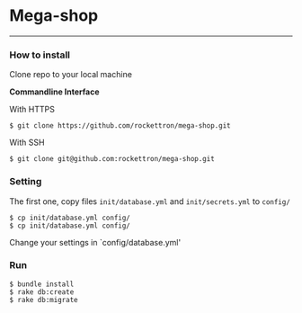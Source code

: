 # Mega-shop
-------------------

### How to install

Clone repo to your local machine


**Commandline Interface**

With HTTPS

```
$ git clone https://github.com/rockettron/mega-shop.git

```

With SSH

```
$ git clone git@github.com:rockettron/mega-shop.git
```

### Setting

The first one, copy files `init/database.yml` and `init/secrets.yml` to `config/`

```
$ cp init/database.yml config/
$ cp init/database.yml config/
```

Change your settings in `config/database.yml'

### Run

``` 
$ bundle install
$ rake db:create
$ rake db:migrate
```
